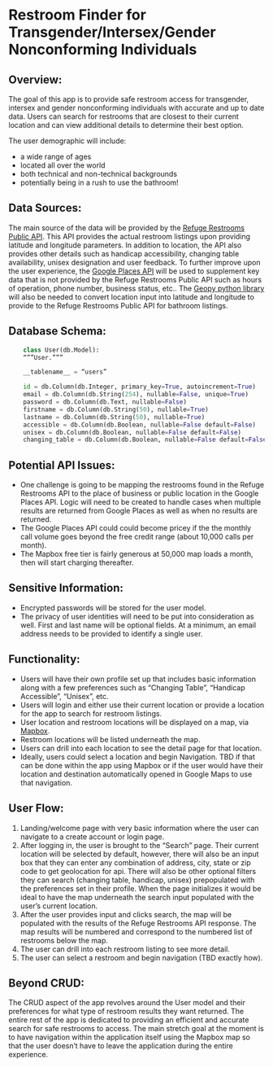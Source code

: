 # Restroom Finder for Transgender/Intersex/Gender Nonconforming Individuals

## Overview:
The goal of this app is to provide safe restroom access for transgender, intersex and gender nonconforming individuals with accurate and up to date data.  Users can search for restrooms that are closest to their current location and can view additional details to determine their best option.

The user demographic will include:
 - a wide range of ages
 - located all over the world
 - both technical and non-technical backgrounds
 - potentially being in a rush to use the bathroom! 

## Data Sources:
The main source of the data will be provided by the [Refuge Restrooms Public API](https://www.refugerestrooms.org/api/docs/).  This API provides the actual restroom listings upon providing latitude and longitude parameters.  In addition to location, the API also provides other details such as handicap accessibility, changing table availability, unisex designation and user feedback.  To further improve upon the user experience, the [Google Places API](https://developers.google.com/places/web-service/details) will be used to supplement key data that is not provided by the Refuge Restrooms Public API such as hours of operation, phone number, business status, etc..  The [Geopy python library](https://pypi.org/project/geopy/) will also be needed to convert location input into latitude and longitude to provide to the Refuge Restrooms Public API for bathroom listings.

## Database Schema:
```python
    class User(db.Model):
    “””User.”””

    __tablename__ = “users”

    id = db.Column(db.Integer, primary_key=True, autoincrement=True)
    email = db.Column(db.String(254), nullable=False, unique=True)
    password = db.Column(db.Text, nullable=False)
    firstname = db.Column(db.String(50), nullable=True)
    lastname = db.Column(db.String(50), nullable=True)
    accessible = db.Column(db.Boolean, nullable=False default=False)
    unisex = db.Column(db.Boolean, nullable=False default=False)
    changing_table = db.Column(db.Boolean, nullable=False default=False)
```

## Potential API Issues:
 - One challenge is going to be mapping the restrooms found in the Refuge Restrooms API to the place of business or public location in the Google Places API.  Logic will need to be created to handle cases when multiple results are returned from Google Places as well as when no results are returned.
 - The Google Places API could could become pricey if the the monthly call volume goes beyond the free credit range (about 10,000 calls per month).
 - The Mapbox free tier is fairly generous at 50,000 map loads a month, then will start charging thereafter.

## Sensitive Information:
 - Encrypted passwords will be stored for the user model.
 - The privacy of user identities will need to be put into consideration as well.  First and last name will be optional fields.  At a minimum, an email address needs to be provided to identify a single user.

## Functionality:
 - Users will have their own profile set up that includes basic information along with a few preferences such as “Changing Table”, “Handicap Accessible”, “Unisex”, etc.
 - Users will login and either use their current location or provide a location for the app to search for restroom listings.
 - User location and restroom locations will be displayed on a map, via [Mapbox](https://www.mapbox.com/).
 - Restroom locations will be listed underneath the map.
 - Users can drill into each location to see the detail page for that location.
 - Ideally, users could select a location and begin Navigation.  TBD if that can be done within the app using Mapbox or if the user would have their location and destination automatically opened in Google Maps to use that navigation.

## User Flow:
 1. Landing/welcome page with very basic information where the user can navigate to a create account or login page.
 2. After logging in, the user is brought to the “Search” page.  Their current location will be selected by default, however, there will also be an input box that they can enter any combination of address, city, state or zip code to get geolocation for api.  There will also be other optional filters they can search (changing table, handicap, unisex) prepopulated with the preferences set in their profile. When the page initializes it would be ideal to have the map underneath the search input populated with the user’s current location.
 3. After the user provides input and clicks search, the map will be populated with the results of the Refuge Restrooms API response.  The map results will be numbered and correspond to the numbered list of restrooms below the map.
 4. The user can drill into each restroom listing to see more detail.
 5. The user can select a restroom and begin navigation (TBD exactly how).

## Beyond CRUD:
The CRUD aspect of the app revolves around the User model and their preferences for what type of restroom results they want returned.  The entire rest of the app is dedicated to providing an efficient and accurate search for safe restrooms to access.  The main stretch goal at the moment is to have navigation within the application itself using the Mapbox map so that the user doesn’t have to leave the application during the entire experience.


